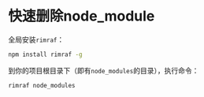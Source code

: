 # 快速删除node_module

全局安装`rimraf`：

```bash
npm install rimraf -g
```

到你的项目根目录下（即有`node_modules`的目录），执行命令：

```bash
rimraf node_modules
```

